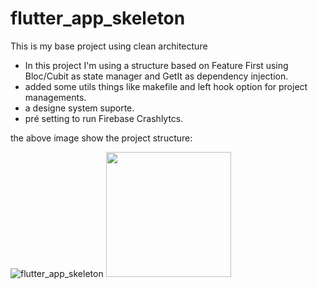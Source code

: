 # flutter_app_skeleton

This is my base project using clean architecture
 - In this project I'm using a structure based on Feature First using Bloc/Cubit as state manager and GetIt as dependency injection.
 - added some utils things like makefile and left hook option for project managements.
 - a designe system suporte.
 - pré setting to run Firebase Crashlytcs.

the above image show the project structure:

![flutter_app_skeleton]()
<img src="(https://github.com/LeandroYu/flutter_app_skeleton/assets/51834987/c696780e-8da4-4b32-aabe-478899db0084)" width="200" heigth="500">
